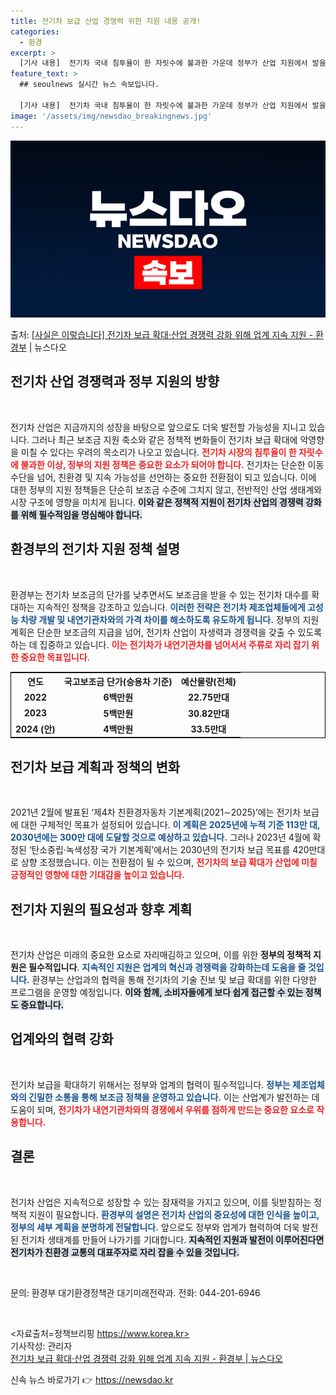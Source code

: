 ```yaml
---
title: 전기차 보급 산업 경쟁력 위한 지원 내용 공개!
categories:
  - 환경
excerpt: >
  [기사 내용]  전기차 국내 침투율이 한 자릿수에 불과한 가운데 정부가 산업 지원에서 발을 빼는 것에 대한 …
feature_text: >
  ## seoulnews 실시간 뉴스 속보입니다.

  [기사 내용]  전기차 국내 침투율이 한 자릿수에 불과한 가운데 정부가 산업 지원에서 발을 빼는 것에 대한 …
image: '/assets/img/newsdao_breakingnews.jpg'
---
```


![뉴스다오 속보](/assets/img/newsdao_breakingnews.jpg)

<p>출처: <a href="https://newsdao.kr/1781" rel="dofollow">[사실은 이렇습니다] 전기차 보급 확대·산업 경쟁력 강화 위해 업계 지속 지원 - 환경부</a> | 뉴스다오</p>

<h2 data-ke-size="size26">전기차 산업 경쟁력과 정부 지원의 방향</h2>

<p data-ke-size="size16">&nbsp;</p>

전기차 산업은 지금까지의 성장을 바탕으로 앞으로도 더욱 발전할 가능성을 지니고 있습니다. 그러나 최근 보조금 지원 축소와 같은 정책적 변화들이 전기차 보급 확대에 악영향을 미칠 수 있다는 우려의 목소리가 나오고 있습니다. <b><span style="color: #ee2323;">전기차 시장의 침투율이 한 자릿수에 불과한 이상, 정부의 지원 정책은 중요한 요소가 되어야 합니다.</span></b> 전기차는 단순한 이동 수단을 넘어, 친환경 및 지속 가능성을 선언하는 중요한 전환점이 되고 있습니다. 이에 대한 정부의 지원 정책들은 단순히 보조금 수준에 그치지 않고, 전반적인 산업 생태계와 시장 구조에 영향을 미치게 됩니다. <b><span style="background-color: #21538527;">이와 같은 정책적 지원이 전기차 산업의 경쟁력 강화를 위해 필수적임을 명심해야 합니다.</span></b>

<h2 data-ke-size="size26">환경부의 전기차 지원 정책 설명</h2>

<p data-ke-size="size16">&nbsp;</p>

환경부는 전기차 보조금의 단가를 낮추면서도 보조금을 받을 수 있는 전기차 대수를 확대하는 지속적인 정책을 강조하고 있습니다. <b><span style="color: #1a5490;">이러한 전략은 전기차 제조업체들에게 고성능 차량 개발 및 내연기관차와의 가격 차이를 해소하도록 유도하게 됩니다.</span></b> 정부의 지원 계획은 단순한 보조금의 지급을 넘어, 전기차 산업이 자생력과 경쟁력을 갖출 수 있도록 하는 데 집중하고 있습니다. <b><span style="color: #ee2323;">이는 전기차가 내연기관차를 넘어서서 주류로 자리 잡기 위한 중요한 목표입니다.</span></b> 

<table style="width: 100%; border: 1px solid black;">
    <tr>
        <th><b>연도</b></th>
        <th><b>국고보조금 단가(승용차 기준)</b></th>
        <th><b>예산물량(전체)</b></th>
    </tr>
    <tr>
        <td style="text-align: center; height: 17px;"><b>2022</b></td>
        <td style="text-align: center; height: 17px;"><b>6백만원</b></td>
        <td style="text-align: center; height: 17px;"><b>22.75만대</b></td>
    </tr>
    <tr>
        <td style="text-align: center; height: 17px;"><b>2023</b></td>
        <td style="text-align: center; height: 17px;"><b>5백만원</b></td>
        <td style="text-align: center; height: 17px;"><b>30.82만대</b></td>
    </tr>
    <tr>
        <td style="text-align: center; height: 17px;"><b>2024 (안)</b></td>
        <td style="text-align: center; height: 17px;"><b>4백만원</b></td>
        <td style="text-align: center; height: 17px;"><b>33.5만대</b></td>
    </tr>
</table>

<h2 data-ke-size="size26">전기차 보급 계획과 정책의 변화</h2>

<p data-ke-size="size16">&nbsp;</p>

2021년 2월에 발표된 ‘제4차 친환경자동차 기본계획(2021∼2025)’에는 전기차 보급에 대한 구체적인 목표가 설정되어 있습니다. <b><span style="color: #1a5490;">이 계획은 2025년에 누적 기준 113만 대, 2030년에는 300만 대에 도달할 것으로 예상하고 있습니다.</span></b> 그러나 2023년 4월에 확정된 ‘탄소중립·녹색성장 국가 기본계획’에서는 2030년의 전기차 보급 목표를 420만대로 상향 조정했습니다. 이는 전환점이 될 수 있으며, <b><span style="color: #ee2323;">전기차의 보급 확대가 산업에 미칠 긍정적인 영향에 대한 기대감을 높이고 있습니다.</span></b>

<h2 data-ke-size="size26">전기차 지원의 필요성과 향후 계획</h2>

<p data-ke-size="size16">&nbsp;</p>

전기차 산업은 미래의 중요한 요소로 자리매김하고 있으며, 이를 위한 **정부의 정책적 지원은 필수적입니다**. <b><span style="color: #1a5490;">지속적인 지원은 업계의 혁신과 경쟁력을 강화하는데 도움을 줄 것입니다.</span></b> 환경부는 산업과의 협력을 통해 전기차의 기술 진보 및 보급 확대를 위한 다양한 프로그램을 운영할 예정입니다. <b><span style="background-color: #21538527;">이와 함께, 소비자들에게 보다 쉽게 접근할 수 있는 정책도 중요합니다.</span></b>

<h2 data-ke-size="size26">업계와의 협력 강화</h2>

<p data-ke-size="size16">&nbsp;</p>

전기차 보급을 확대하기 위해서는 정부와 업계의 협력이 필수적입니다. <b><span style="color: #1a5490;">정부는 제조업체와의 긴밀한 소통을 통해 보조금 정책을 운영하고 있습니다.</span></b> 이는 산업계가 발전하는 데 도움이 되며, <b><span style="color: #ee2323;">전기차가 내연기관차와의 경쟁에서 우위를 점하게 만드는 중요한 요소로 작용합니다.</span></b>

<h2 data-ke-size="size26">결론</h2>

<p data-ke-size="size16">&nbsp;</p>

전기차 산업은 지속적으로 성장할 수 있는 잠재력을 가지고 있으며, 이를 뒷받침하는 정책적 지원이 필요합니다. <b><span style="color: #1a5490;">환경부의 설명은 전기차 산업의 중요성에 대한 인식을 높이고, 정부의 세부 계획을 분명하게 전달합니다.</span></b> 앞으로도 정부와 업계가 협력하여 더욱 발전된 전기차 생태계를 만들어 나가기를 기대합니다. <b><span style="background-color: #21538527;">지속적인 지원과 발전이 이루어진다면 전기차가 친환경 교통의 대표주자로 자리 잡을 수 있을 것입니다.</span></b>

<p data-ke-size="size16">&nbsp;</p>

문의: 환경부 대기환경정책관 대기미래전략과. 전화: 044-201-6946

<p data-ke-size="size16">&nbsp;</p>

<자료출처=정책브리핑 https://www.korea.kr>  
기사작성: 관리자  
[전기차 보급 확대·산업 경쟁력 강화 위해 업계 지속 지원 - 환경부 | 뉴스다오](https://newsdao.kr/1781) 

신속 뉴스 바로가기 👉 <a href="https://newsdao.kr" rel="dofollow">https://newsdao.kr</a>


